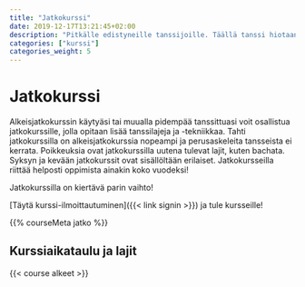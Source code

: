 ```yaml
---
title: "Jatkokurssi"
date: 2019-12-17T13:21:45+02:00
description: "Pitkälle edistyneille tanssijoille. Täällä tanssi hiotaan täydelliseksi."
categories: ["kurssi"]
categories_weight: 5
---
```

# Jatkokurssi
Alkeisjatkokurssin käytyäsi tai muualla pidempää tanssittuasi voit osallistua jatkokurssille, jolla opitaan lisää tanssilajeja ja -tekniikkaa. Tahti jatkokurssilla on alkeisjatkokurssia nopeampi ja perusaskeleita tansseista ei kerrata. Poikkeuksia ovat jatkokurssilla uutena tulevat lajit, kuten bachata. Syksyn ja kevään jatkokurssit ovat sisällöltään erilaiset. Jatkokursseilla riittää helposti oppimista ainakin koko vuodeksi!

Jatkokurssilla on kiertävä parin vaihto!

[Täytä kurssi-ilmoittautuminen]({{< link signin >}}) ja tule kursseille!

{{% courseMeta jatko %}}

## Kurssiaikataulu ja lajit
{{< course alkeet >}}
